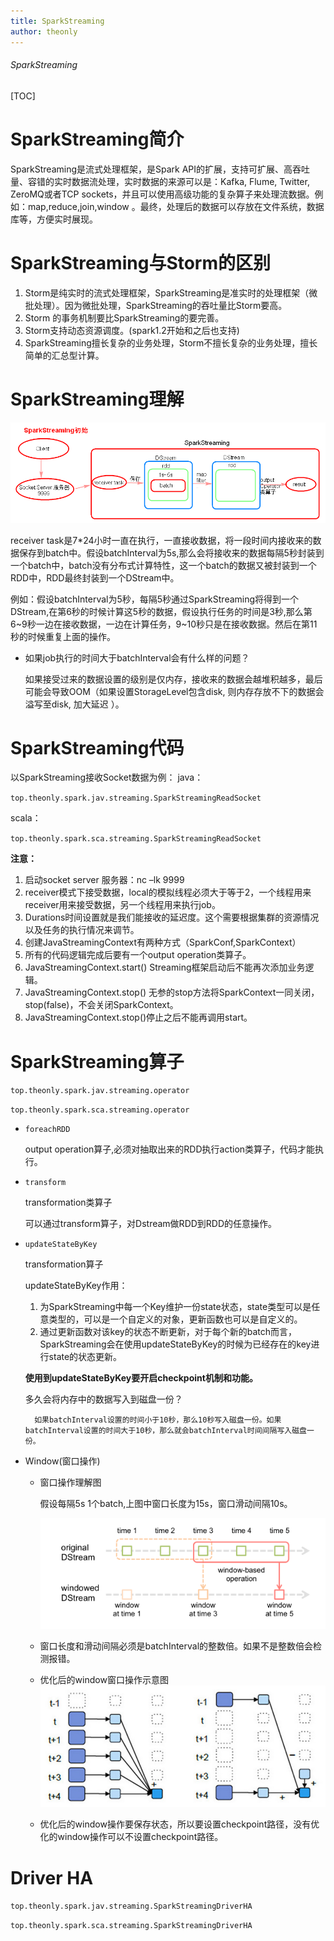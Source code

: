 ```yaml
---
title: SparkStreaming
author: theonly
---
```


###### SparkStreaming

[TOC]

# SparkStreaming简介

SparkStreaming是流式处理框架，是Spark API的扩展，支持可扩展、高吞吐量、容错的实时数据流处理，实时数据的来源可以是：Kafka, Flume, Twitter, ZeroMQ或者TCP sockets，并且可以使用高级功能的复杂算子来处理流数据。例如：map,reduce,join,window 。最终，处理后的数据可以存放在文件系统，数据库等，方便实时展现。

# SparkStreaming与Storm的区别
1. Storm是纯实时的流式处理框架，SparkStreaming是准实时的处理框架（微批处理）。因为微批处理，SparkStreaming的吞吐量比Storm要高。
2. Storm 的事务机制要比SparkStreaming的要完善。
3. Storm支持动态资源调度。(spark1.2开始和之后也支持)
4. SparkStreaming擅长复杂的业务处理，Storm不擅长复杂的业务处理，擅长简单的汇总型计算。

# SparkStreaming理解

![SparkStreaming流程图](./img/SparkStreaming流程图.png)

receiver task是7*24小时一直在执行，一直接收数据，将一段时间内接收来的数据保存到batch中。假设batchInterval为5s,那么会将接收来的数据每隔5秒封装到一个batch中，batch没有分布式计算特性，这一个batch的数据又被封装到一个RDD中，RDD最终封装到一个DStream中。

例如：假设batchInterval为5秒，每隔5秒通过SparkStreaming将得到一个DStream,在第6秒的时候计算这5秒的数据，假设执行任务的时间是3秒,那么第6~9秒一边在接收数据，一边在计算任务，9~10秒只是在接收数据。然后在第11秒的时候重复上面的操作。

- 如果job执行的时间大于batchInterval会有什么样的问题？

    如果接受过来的数据设置的级别是仅内存，接收来的数据会越堆积越多，最后可能会导致OOM（如果设置StorageLevel包含disk, 则内存存放不下的数据会溢写至disk, 加大延迟 ）。
# SparkStreaming代码

以SparkStreaming接收Socket数据为例：
java：

`top.theonly.spark.jav.streaming.SparkStreamingReadSocket`

scala：

`top.theonly.spark.sca.streaming.SparkStreamingReadSocket`


**注意：**

1. 启动socket server 服务器：nc –lk 9999
2. receiver模式下接受数据，local的模拟线程必须大于等于2，一个线程用来receiver用来接受数据，另一个线程用来执行job。
3. Durations时间设置就是我们能接收的延迟度。这个需要根据集群的资源情况以及任务的执行情况来调节。
4. 创建JavaStreamingContext有两种方式（SparkConf,SparkContext）
5. 所有的代码逻辑完成后要有一个output operation类算子。
6. JavaStreamingContext.start() Streaming框架启动后不能再次添加业务逻辑。
7. JavaStreamingContext.stop() 无参的stop方法将SparkContext一同关闭，stop(false)，不会关闭SparkContext。
8. JavaStreamingContext.stop()停止之后不能再调用start。

# SparkStreaming算子

`top.theonly.spark.jav.streaming.operator`

`top.theonly.spark.sca.streaming.operator`

- `foreachRDD`

    output operation算子,必须对抽取出来的RDD执行action类算子，代码才能执行。
    
- `transform`

    transformation类算子
    
    可以通过transform算子，对Dstream做RDD到RDD的任意操作。
    
- `updateStateByKey`

    transformation算子

    updateStateByKey作用：
    1. 为SparkStreaming中每一个Key维护一份state状态，state类型可以是任意类型的，可以是一个自定义的对象，更新函数也可以是自定义的。
    2. 通过更新函数对该key的状态不断更新，对于每个新的batch而言，SparkStreaming会在使用updateStateByKey的时候为已经存在的key进行state的状态更新。

    **使用到updateStateByKey要开启checkpoint机制和功能。**
    
    多久会将内存中的数据写入到磁盘一份？
    
        如果batchInterval设置的时间小于10秒，那么10秒写入磁盘一份。如果batchInterval设置的时间大于10秒，那么就会batchInterval时间间隔写入磁盘一份。


- Window(窗口操作)
    - 窗口操作理解图
    
        假设每隔5s 1个batch,上图中窗口长度为15s，窗口滑动间隔10s。
        
        ![窗口操作理解图](./img/窗口操作理解图.png)
        
    - 窗口长度和滑动间隔必须是batchInterval的整数倍。如果不是整数倍会检测报错。
    
    - 优化后的window窗口操作示意图
        ![优化后的window窗口操作示意图](./img/优化后的window窗口操作示意图.png)
        
    - 优化后的window操作要保存状态，所以要设置checkpoint路径，没有优化的window操作可以不设置checkpoint路径。
# Driver HA

`top.theonly.spark.jav.streaming.SparkStreamingDriverHA`

`top.theonly.spark.sca.streaming.SparkStreamingDriverHA`

